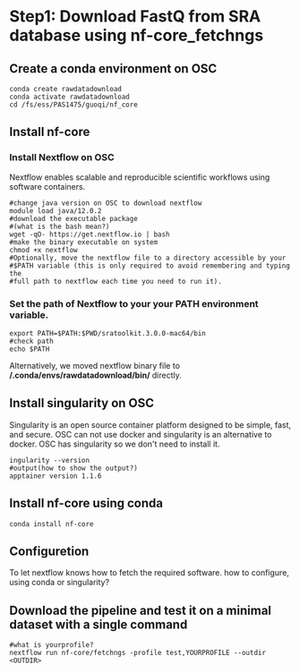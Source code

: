 # Step1: Download FastQ from SRA database using nf-core_fetchngs

## Create a conda environment on OSC

```
conda create rawdatadownload
conda activate rawdatadownload
cd /fs/ess/PAS1475/guoqi/nf_core
```

## Install nf-core

### Install Nextflow on OSC

Nextflow enables scalable and reproducible scientific workflows using software containers.

```
#change java version on OSC to download nextflow
module load java/12.0.2
#download the executable package 
#(what is the bash mean?)
wget -qO- https://get.nextflow.io | bash
#make the binary executable on system
chmod +x nextflow
#Optionally, move the nextflow file to a directory accessible by your 
#$PATH variable (this is only required to avoid remembering and typing the 
#full path to nextflow each time you need to run it).
```
### Set the path of Nextflow to your your PATH environment variable.

```
export PATH=$PATH:$PWD/sratoolkit.3.0.0-mac64/bin
#check path
echo $PATH
```
Alternatively, we moved nextflow binary file to **/.conda/envs/rawdatadownload/bin/** directly.

## Install singularity on OSC
Singularity is an open source container platform designed to be simple, fast, and secure.
OSC can not use docker and singularity is an alternative to docker.
OSC has singularity so we don't need to install it.
```
ingularity --version
#output(how to show the output?)
apptainer version 1.1.6
```

## Install nf-core using conda

```
conda install nf-core
```

## Configuretion
To let nextflow knows how to fetch the required software.
how to configure, using conda or singularity?

## Download the pipeline and test it on a minimal dataset with a single command
```
#what is yourprofile?
nextflow run nf-core/fetchngs -profile test,YOURPROFILE --outdir <OUTDIR>
```
